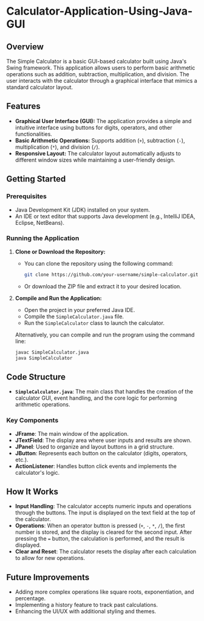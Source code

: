 # Calculator-Application-Using-Java-GUI

## Overview

The Simple Calculator is a basic GUI-based calculator built using Java's Swing framework. This application allows users to perform basic arithmetic operations such as addition, subtraction, multiplication, and division. The user interacts with the calculator through a graphical interface that mimics a standard calculator layout.

## Features

- **Graphical User Interface (GUI):** The application provides a simple and intuitive interface using buttons for digits, operators, and other functionalities.
- **Basic Arithmetic Operations:** Supports addition (`+`), subtraction (`-`), multiplication (`*`), and division (`/`).
- **Responsive Layout:** The calculator layout automatically adjusts to different window sizes while maintaining a user-friendly design.

## Getting Started

### Prerequisites

- Java Development Kit (JDK) installed on your system.
- An IDE or text editor that supports Java development (e.g., IntelliJ IDEA, Eclipse, NetBeans).

### Running the Application

1. **Clone or Download the Repository:**
   - You can clone the repository using the following command:
     ```bash
     git clone https://github.com/your-username/simple-calculator.git
     ```
   - Or download the ZIP file and extract it to your desired location.

2. **Compile and Run the Application:**
   - Open the project in your preferred Java IDE.
   - Compile the `SimpleCalculator.java` file.
   - Run the `SimpleCalculator` class to launch the calculator.

   Alternatively, you can compile and run the program using the command line:
   ```bash
   javac SimpleCalculator.java
   java SimpleCalculator
   ```

## Code Structure

- **`SimpleCalculator.java`**: The main class that handles the creation of the calculator GUI, event handling, and the core logic for performing arithmetic operations.

### Key Components

- **JFrame**: The main window of the application.
- **JTextField**: The display area where user inputs and results are shown.
- **JPanel**: Used to organize and layout buttons in a grid structure.
- **JButton**: Represents each button on the calculator (digits, operators, etc.).
- **ActionListener**: Handles button click events and implements the calculator's logic.

## How It Works

- **Input Handling**: The calculator accepts numeric inputs and operations through the buttons. The input is displayed on the text field at the top of the calculator.
- **Operations**: When an operator button is pressed (`+`, `-`, `*`, `/`), the first number is stored, and the display is cleared for the second input. After pressing the `=` button, the calculation is performed, and the result is displayed.
- **Clear and Reset**: The calculator resets the display after each calculation to allow for new operations.

## Future Improvements

- Adding more complex operations like square roots, exponentiation, and percentage.
- Implementing a history feature to track past calculations.
- Enhancing the UI/UX with additional styling and themes.
